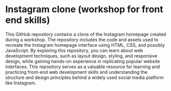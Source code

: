 # Instagram clone (workshop for front end skills)

This GitHub repository contains a clone of the Instagram homepage created during a workshop. The repository includes the code and assets used to recreate the Instagram homepage interface using HTML, CSS, and possibly JavaScript. By exploring this repository, you can learn about web development techniques, such as layout design, styling, and responsive design, while gaining hands-on experience in replicating popular website interfaces. This repository serves as a valuable resource for learning and practicing front-end web development skills and understanding the structure and design principles behind a widely used social media platform like Instagram.


